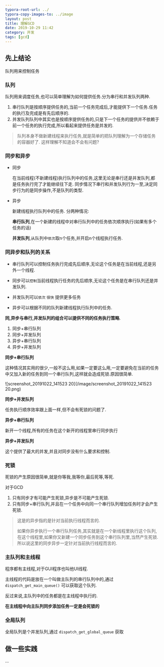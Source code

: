 ```yaml
---
typora-root-url: ../
typora-copy-images-to: ../image
layout: post
title: 理解GCD
date: 2019-10-29 11:42
category: 开发 
tags: [gcd]
---
```




## 先上结论

队列用来控制任务

### 队列

队列用来调度任务,也可以简单理解为如何提供任务.分为串行和并发队列两种.

1. 串行队列是按顺序提供任务的,当前一个任务完成后,才能提供下一个任务.任务的执行及完成是有先后顺序的.
2. 并发队列队列中其实也是按顺序提供任务的,只是下一个任务的提供并不依赖于前一个任务的执行完成,所以看起来提供任务是并发的.

> 队列本身不做新建线程来执行任务,就是简单的把队列理解为一个存储任务的容器好了. 这样理解不知道会不会有问题?

### 同步和异步

* 同步

  在当前线程(不新建线程)执行队列中的任务,这里无论是串行还是并发队列,都是任务执行完了才能继续往下走. 同步情况下串行和并发队列行为一至,决定同步行为的是同步操作,不是队列的类型.

* 异步

  新建线程执行队列中的任务. 分两种情况:

  **串行队列**,在一个新建的线程中对串行队列中的任务依次顺序执行(如果有多个任务的话)

  **并发队列**,从队列中`依次`取n个任务,并开启n个线程执行任务. 

### 同异步和队列的关系 

* 串行队列可以控制任务执行完成先后顺序,无论这个任务是在当前线程,还是另外一个线程.

* 同步可以`控制`当前线程执行任务的先后顺序,无论这个任务是在串行队列还是并发队列.

* 并发队列可以`依次` `很快` 提供更多任务

* 异步可以根据不同的队列新建线程执行队列中的任务.

**同,异步与串行,并发队列的组合可以提供不同的任务执行策略**. 

1. 同步+串行队列
2. 同步+并发队列
3. 异步+串行队列
4. 异步+并发队列

**同步+串行队列**

这种情况其实用的很少,一般不这么用,如果一定要这么用,一定要避免在当前的任务中又加入新的任务到同一个串行队列,这样就会造成死锁.原因很简单.

![screenshot_20191022_141523 20](/image/screenshot_20191022_141523 20.png)

**同步+并发队列**

任务执行顺序效率跟上面一样,但不会有死锁的问题了.

**异步+串行队列**

新开一个线程,所有的任务在这个新开的线程里串行同步执行

**异步+并发队列**

这个提供了最大的并发,并且对同步没有什么要求和控制.



### 死锁

死锁的产生原因很简单,就是你等我,我等你,最后死等,等死.

对于GCD

1. 只有同步才有可能产生死锁,异步是不可能产生死锁.
2. 只有同步+串行队列,并且在一个任务中向同一个串行队列增加任务时才会产生死锁.

> 这是的异步指的是针对当前执行线程而言的.  
>
> 如果你异步执行一个串行队列任务,其实就是在一个新线程里执行这个队列,在这个线程里,如果你又新建一个同步任务到这个串行队列里,当然产生死锁.所以说这里的同步异步一定针对当前执行线程而言的.



### 主队列和主线程

程序都有主线程,对于GUI程序也叫他UI线程.

主线程的代码是放在一个叫做主队列的串行队列中的,通过`dispatch_get_main_queue()` 可以获取这个队列.

反过来说,主队列中的任务都是在主线程中执行的.

**在主线程中向主队列同步添加任务一定是会死锁的**



### 全局队列

全局队列是个并发队列,通过 `dispatch_get_global_queue` 获取



## 做一些实践

...
